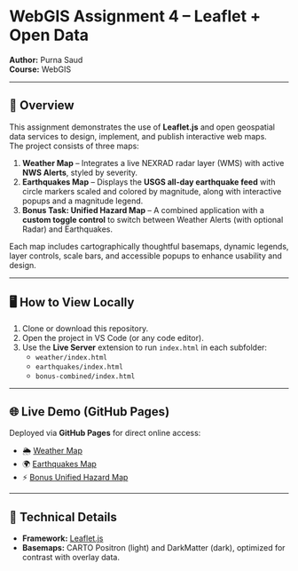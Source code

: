 # WebGIS Assignment 4 – Leaflet + Open Data

**Author:** Purna Saud  
**Course:** WebGIS  

---

## 📌 Overview
This assignment demonstrates the use of **Leaflet.js** and open geospatial data services to design, implement, and publish interactive web maps.  
The project consists of three maps:

1. **Weather Map** – Integrates a live NEXRAD radar layer (WMS) with active **NWS Alerts**, styled by severity.  
2. **Earthquakes Map** – Displays the **USGS all-day earthquake feed** with circle markers scaled and colored by magnitude, along with interactive popups and a magnitude legend.  
3. **Bonus Task: Unified Hazard Map** – A combined application with a **custom toggle control** to switch between Weather Alerts (with optional Radar) and Earthquakes.  

Each map includes cartographically thoughtful basemaps, dynamic legends, layer controls, scale bars, and accessible popups to enhance usability and design.

---

## 🖥️ How to View Locally
1. Clone or download this repository.  
2. Open the project in VS Code (or any code editor).  
3. Use the **Live Server** extension to run `index.html` in each subfolder:
   - `weather/index.html`
   - `earthquakes/index.html`
   - `bonus-combined/index.html`

---

## 🌐 Live Demo (GitHub Pages)
Deployed via **GitHub Pages** for direct online access:

- 🌦️ [Weather Map](https://purnasaud.github.io/webgis-assignment4/weather/)  
- 🌍 [Earthquakes Map](https://purnasaud.github.io/webgis-assignment4/earthquakes/)  
- ⚡ [Bonus Unified Hazard Map](https://purnasaud.github.io/webgis-assignment4/bonus-combined/)  

---

## 🔧 Technical Details
- **Framework:** [Leaflet.js](https://leafletjs.com/)  
- **Basemaps:** CARTO Positron (light) and DarkMatter (dark), optimized for contrast with overlay data.
